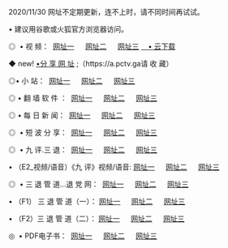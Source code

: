 <p>2020/11/30 网址不定期更新，连不上时，请不同时间再试试。
<p>• 建议用谷歌或火狐官方浏览器访问。
<p>◎  • 视 频： 
<a href="http://hef.guitarhaven.com/" target="_blank">网址一</a> 　 
<a href="http://hra.guitarhaven.com/" target="_blank">网址二</a> 　 
<a href="http://hra.guitarhaven.com/b.html" target="_blank">网址三</a>
<a href="https://yadi.sk/d/d0sUeAOpal3njw" target="_blank">　• 云下载 </a></p>
<p>◆ new! <a href="http://huh.guitarhaven.com/a.html">•分 享 网 址</a> ;（https://a.pctv.ga请 收 藏） </p>

<p>◎•  小 站：  
<a href="http://hef.guitarhaven.com/f.html" target="_blank">网址一</a> 　 
<a href="http://hra.guitarhaven.com/h.html" target="_blank">网址二</a> 　 
<a href="http://hra.guitarhaven.com/k/" target="_blank">网址三</a></p><p>

<p>◎  • 翻 墙 软 件 ：  
<a href="http://hef.guitarhaven.com/ff/" target="_blank">网址一</a> 　 
<a href="http://hra.guitarhaven.com/s/read/a1_nd.html" target="_blank">网址二</a> 　 
<a href="http://hra.guitarhaven.com/ff/index.html" target="_blank">网址三</a></p>
<p>◎  • 每 日 新 闻：  
<a href="http://hef.guitarhaven.com/day/" target="_blank">网址一</a> 　 
<a href="http://hra.guitarhaven.com/day/" target="_blank">网址二</a> 　 
<a href="http://hra.guitarhaven.com/day/index.html" target="_blank">网址三</a></p>
<p>◎   • 短 波 分 享：  
<a href="http://hef.guitarhaven.com/h/" target="_blank">网址一</a> 　 
<a href="http://hra.guitarhaven.com/h/" target="_blank">网址二</a> 　 
<a href="http://hra.guitarhaven.com/h/index.html" target="_blank">网址三</a></p>
<p>◎   • 九 评.三 退：  
<a href="http://hef.guitarhaven.com/t/" target="_blank">网址一</a> 　 
<a href="http://hra.guitarhaven.com/v2/index.html" target="_blank">网址二</a> 　 
<a href="http://hra.guitarhaven.com/tt/index.html" target="_blank">网址三</a> 　</p>
<p>  • （E2_视频/语音）《九 评》视频/语音: 
<a href="http://hra.guitarhaven.com/7738.html" target="_blank">网址一</a> 　 
<a href="http://hra.guitarhaven.com/7614.html" target="_blank">网址二</a> 　 
<a href="http://hra.guitarhaven.com/7633.html" target="_blank">网址三</a></p>
<p>◎   • 三 退 管 道...退 党 网：  
<a href="http://hef.guitarhaven.com/go/td1.html" target="_blank">网址一</a> 　 
<a href="http://hra.guitarhaven.com/go/td2.html" target="_blank">网址二</a> 　 
<a href="http://hra.guitarhaven.com/go/td3.html" target="_blank">网址三</a></p>
<p>  • （F1） 三 退 管 道（一）： 
<a href="http://hef.guitarhaven.com/dd/" target="_blank">网址一</a> 　 
<a href="http://hra.guitarhaven.com/s/read/a1_tdx.html" target="_blank">网址二</a> 　 
<a href="http://hra.guitarhaven.com/dd/" target="_blank">网址三</a></p>
<p>  • （F2）三 退 管 道（二）： 
<a href="http://hra.guitarhaven.com/d/" target="_blank">网址一</a> 　 
<a href="http://hef.guitarhaven.com/d/index.html" target="_blank">网址二</a> 　 
<a href="http://hra.guitarhaven.com/d/" target="_blank">网址三</a></p>
<p>◎   • PDF电子书：  
<a href="http://hef.guitarhaven.com/p/" target="_blank">网址一</a> 　 
<a href="http://hra.guitarhaven.com/p/index.html" target="_blank">网址二</a> 　 
<a href="http://hra.guitarhaven.com/p/" target="_blank">网址三</a></p>
